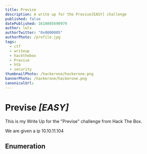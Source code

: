 ```yaml
---
title: Previse
description: A write up for the Previse[EASY] challenge
published: false
datePublished: 1610805690979
author: lwlx
authorTwitter: "0x0000005"
authorPhoto: /profile.jpg
tags:
  - ctf
  - writeup
  - hackthebox
  - Previse
  - htb
  - security
thumbnailPhoto: /hackerone/hackerone.png
bannerPhoto: /hackerone/hackerone.png
canonicalUrl:
---
```


# Previse _[EASY]_

This is my Write Up for the "Previse" challenge from Hack The Box.

We are given a ip 10.10.11.104

## Enumeration
